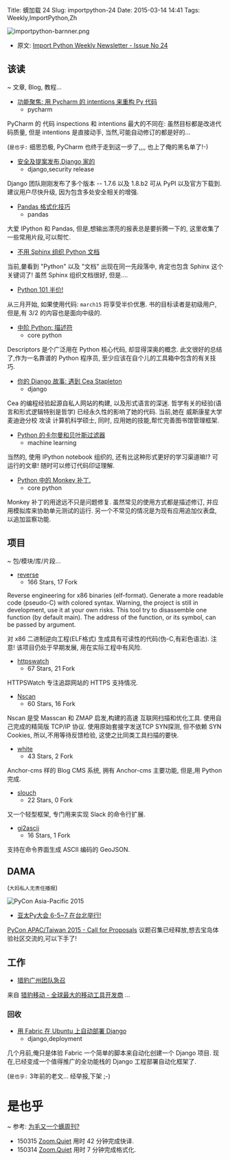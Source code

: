 Title: 蠎加载 24
Slug: importpython-24
Date: 2015-03-14 14:41
Tags: Weekly,ImportPython,Zh 

![importpython-barnner.png](http://zoomq.qiniudn.com/ZQCollection/snap/importpython-barnner.png?imageView2/2/h/210)


- 原文: [Import Python Weekly Newsletter - Issue No 24](http://importpython.com/newsletter/no/24/)

## 该读
~ 文章, Blog, 教程...

- [功能聚焦: 用 Pycharm 的 intentions 来重构 Py 代码](http://feedproxy.google.com/~r/Pycharm/~3/ywC7fki6avU/)
    + pycharm

PyCharm 的 代码 inspections 和 intentions 最大的不同在:
虽然目标都是改进代码质量,
但是 intentions 是直接动手, 
当然,可能自动修订的都是好的...

(`是也乎:`
细思恐极, PyCharm 也终于走到这一步了,,,,
也上了俺的黑名单了!-)

- [安全及提案发布,Django 家的](https://www.djangoproject.com/weblog/2015/mar/09/security-releases/)
    + django,security release

Django 团队刚刚发布了多个版本 
-- 1.7.6 以及 1.8.b2
可从 PyPI 以及官方下载到.
建议用户尽快升级,
因为包含多处安全相关的增强.



- [Pandas 格式化技巧](http://blog.henryhhammond.com/pandas-formatting-snippets/)
    + pandas

大爱 IPython 和 Pandas,
但是,想输出漂亮的报表总是要折腾一下的,
这里收集了一些常用片段,可以帮忙.


- [不用 Sphinx 组织 Python 文档](http://evennia.blogspot.com/2015/03/documenting-python-without-sphinx.html)

当前,嘦看到 "Python" 以及 "文档" 出现在同一先段落中,
肯定也包含 Sphinx 这个关键词了!
虽然 Sphinx 组织文档很好,
但是....

- [Python 101 半价!](http://feedproxy.google.com/~r/TheMouseVsThePython/~3/yU5oyDUsrKs/)

从三月开始,
如果使用代码: `march15` 将享受半价优惠.
书的目标读者是初级用户,
但是,有 3/2 的内容也是面向中级的.

- [中阶 Python: 描述符](http://intermediatepythonista.com/classes-and-objects-ii-descriptors)
    + core python


Descriptors 是个广泛用在 Python 核心代码,
却显得深奥的概念.
此文很好的总结了,作为一名靠谱的 Python 程序员,
至少应该在自个儿的工具箱中包含的有关技巧.

- [你的 Django 故事: 遇到 Cea Stapleton](http://blog.djangogirls.org/post/113170919528/your-django-story-meet-cea-stapleton)
    + django

Cea 的编程经验起源自私人网站的构建,
以及形式语言的深迷.
哲学有关的经验(语言和形式逻辑特别是哲学)
已经永久性的影响了她的代码.
当前,她在 威斯康星大学麦迪逊分校 攻读 计算机科学硕士,
同时, 应用她的技能,帮忙完善图书馆管理框架.



- [Python 的卡尔曼和贝叶斯过滤器](http://nbviewer.ipython.org/github/rlabbe/Kalman-and-Bayesian-Filters-in-Python/blob/master/table_of_contents.ipynb)
    + machine learning

当然的, 使用 IPython notebook 组织的,
还有比这种形式更好的学习渠道嘛!?
可运行的文章!
随时可以修订代码印证理解.

- [Python 中的 Monkey 补丁.](http://blog.dscpl.com.au/2015/03/safely-applying-monkey-patches-in-python.html)
    + core python

Monkey 补丁的用途远不只是问题修复.
虽然常见的使用方式都是描述修订,
并应用模拟库来协助单元测试的运行.
另一个不常见的情况是为现有应用追加仪表盘,
以追加监察功能.


## 项目
~ 包/模块/库/片段...

- [reverse](https://github.com/joelpx/reverse)
    - 166 Stars, 17 Fork

Reverse engineering for x86 binaries (elf-format). Generate a more readable code (pseudo-C) with colored syntax. Warning, the project is still in development, use it at your own risks. This tool try to disassemble one function (by default main). The address of the function, or its symbol, can be passed by argument.

对 x86 二进制逆向工程(ELF格式)
生成具有可读性的代码(伪-C,有彩色语法).
注意! 该项目仍处于早期发展, 用在实际工程中有风险.

- [httpswatch](https://github.com/gutworth/httpswatch)
    - 67 Stars, 21 Fork

HTTPSWatch 专注追踪网站的 HTTPS 支持情况.

- [Nscan](https://github.com/OffensivePython/Nscan)
    - 60 Stars, 16 Fork

Nscan 是受 Masscan 和 ZMAP 启发,构建的高速 互联网扫描和优化工具.
使用自己完成的精简版 TCP/IP 协议.
使用原始套接字发送TCP SYN探测,
但不依赖 SYN Cookies, 
所以,不用等待反馈检验,
这使之比同类工具扫描的要快.

- [white](https://github.com/thomashuang/white)
    - 43 Stars, 2 Fork

Anchor-cms 样的 Blog CMS 系统,
拥有 Anchor-cms 主要功能,
但是,用 Python 完成.


- [slouch](https://github.com/venmo/slouch)
    - 22 Stars, 0 Fork

又一个轻型框架,
专门用来实现 Slack 的命令行扩展.

- [gj2ascii](https://github.com/geowurster/gj2ascii)
    - 16 Stars, 1 Fork

支持在命令界面生成
ASCII 编码的 GeoJSON.

## DAMA
(`大妈私人无责任播报`)


![PyCon Asia-Pacific 2015](http://zoomq.qiniudn.com/CPyUG/PyCon2015China/pycon-apac2015-logo.png)

- [亚太Py大会 6-5~7 在台北举行!](http://pycontw.blogspot.tw/2015/02/pycon-asia-pacific-2015-in-taiwan-save.html)

[PyCon APAC/Taiwan 2015 - Call for Proposals](https://tw.pycon.org/2015apac/en/call-for-proposals/) 议题召集已经释放,想去宝岛体验社区交流的,可以下手了!


## 工作

- [猎豹广州团队急召](https://github.com/cheetahmobile/CMBM/wiki/BmGzHr)

来自 [猎豹移动 - 全球最大的移动工具开发商](http://www.cmcm.com/zh-cn/cm-backup/) ...



### 回收

- [用 Fabric 在 Ubuntu 上自动部署 Django](http://ilian.io/automated-deployment-with-ubuntu-fabric-and-django/)
    + django,deployment

几个月前,俺只是体验 Fabric 一个简单的脚本来自动化创建一个 Django 项目.
现在,已经变成一个值得推广的全功能栈的 Django 工程部署自动化框架了.


(`是也乎:`
3年前的老文...
经举报,下架 ;-)

# 是也乎
~ 参考: [为毛又一个蠎周刊?](importpython-why)


- 150315 [Zoom.Quiet](http://zoomquiet.io) 用时 42 分钟完成快译.
- 150314 [Zoom.Quiet](http://zoomquiet.io) 用时 7 分钟完成格式化.
